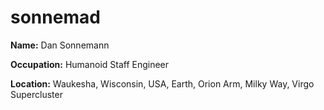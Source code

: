# sonnemad

**Name:** Dan Sonnemann

**Occupation:** Humanoid Staff Engineer

**Location:** Waukesha, Wisconsin, USA, Earth, Orion Arm, Milky Way, Virgo Supercluster
